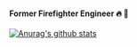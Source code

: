 ####  Former Firefighter Engineer 🔥 🚒

[![Anurag's github stats](https://github-readme-stats.vercel.app/api?username=kawamataryo&count_private=true&show_icons=true)](https://github.com/anuraghazra/github-readme-stats)
